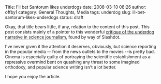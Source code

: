 Title: I'll bet Santorum likes underdogs
date: 2008-03-10 08:26
author: offby1
category: General Thoughts, Media
tags: underdog
slug: ill-bet-santorum-likes-underdogs
status: draft

Okay, that title bears little, if any, relation to the content of this post. This post consists mainly of a pointer to this wonderful [critique of the underdog narrative in science journalism](http://www.scientificblogging.com/adaptive_complexity/bad_science_journalism_and_the_myth_of_the_oppressed_underdog), found by way of Slashdot.

I\'ve never given it the attention it deserves, obviously, but science reporting in the popular media \-- from the news outlets to the movies \--is pretty bad. Cinema is especially guilty of portraying the scientific establishment as a repressive overmind bent on quashing any threat to some imagined orthodoxy, and popular science writing isn\'t a lot better.

I hope you enjoy the article.
